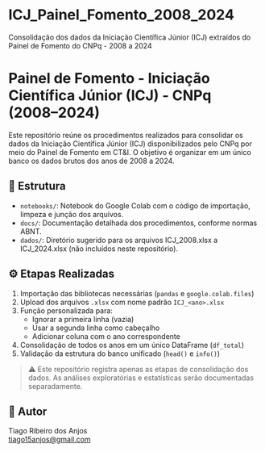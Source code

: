 # ICJ_Painel_Fomento_2008_2024
Consolidação dos dados da Iniciação Científica Júnior (ICJ) extraídos do Painel de Fomento do CNPq - 2008 a 2024

# Painel de Fomento - Iniciação Científica Júnior (ICJ) - CNPq (2008–2024)

Este repositório reúne os procedimentos realizados para consolidar os dados da Iniciação Científica Júnior (ICJ) disponibilizados pelo CNPq por meio do Painel de Fomento em CT&I. O objetivo é organizar em um único banco os dados brutos dos anos de 2008 a 2024.

## 📂 Estrutura

- `notebooks/`: Notebook do Google Colab com o código de importação, limpeza e junção dos arquivos.
- `docs/`: Documentação detalhada dos procedimentos, conforme normas ABNT.
- `dados/`: Diretório sugerido para os arquivos ICJ_2008.xlsx a ICJ_2024.xlsx (não incluídos neste repositório).

## ⚙️ Etapas Realizadas

1. Importação das bibliotecas necessárias (`pandas` e `google.colab.files`)
2. Upload dos arquivos `.xlsx` com nome padrão `ICJ_<ano>.xlsx`
3. Função personalizada para:
   - Ignorar a primeira linha (vazia)
   - Usar a segunda linha como cabeçalho
   - Adicionar coluna com o ano correspondente
4. Consolidação de todos os anos em um único DataFrame (`df_total`)
5. Validação da estrutura do banco unificado (`head()` e `info()`)

> ⚠️ Este repositório registra apenas as etapas de consolidação dos dados. As análises exploratórias e estatísticas serão documentadas separadamente.

## 👤 Autor

Tiago Ribeiro dos Anjos  
tiago15anjos@gmail.com
